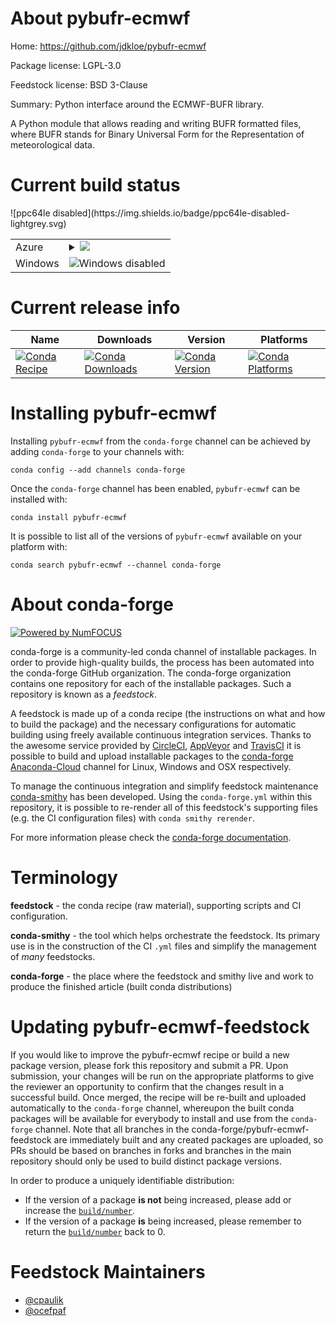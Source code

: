 About pybufr-ecmwf
==================

Home: https://github.com/jdkloe/pybufr-ecmwf

Package license: LGPL-3.0

Feedstock license: BSD 3-Clause

Summary: Python interface around the ECMWF-BUFR library.

A Python module that allows reading and writing BUFR formatted files, where
BUFR stands for Binary Universal Form for the Representation of
meteorological data.


Current build status
====================


<table>
    
  <tr>
    <td>Azure</td>
    <td>
      <details>
        <summary>
          <a href="https://dev.azure.com/conda-forge/feedstock-builds/_build/latest?definitionId=3208&branchName=master">
            <img src="https://dev.azure.com/conda-forge/feedstock-builds/_apis/build/status/pybufr-ecmwf-feedstock?branchName=master">
          </a>
        </summary>
        <table>
          <thead><tr><th>Variant</th><th>Status</th></tr></thead>
          <tbody><tr>
              <td>linux_python2.7</td>
              <td>
                <a href="https://dev.azure.com/conda-forge/feedstock-builds/_build/latest?definitionId=3208&branchName=master">
                  <img src="https://dev.azure.com/conda-forge/feedstock-builds/_apis/build/status/pybufr-ecmwf-feedstock?branchName=master&jobName=linux&configuration=linux_python2.7" alt="variant">
                </a>
              </td>
            </tr><tr>
              <td>linux_python3.6</td>
              <td>
                <a href="https://dev.azure.com/conda-forge/feedstock-builds/_build/latest?definitionId=3208&branchName=master">
                  <img src="https://dev.azure.com/conda-forge/feedstock-builds/_apis/build/status/pybufr-ecmwf-feedstock?branchName=master&jobName=linux&configuration=linux_python3.6" alt="variant">
                </a>
              </td>
            </tr><tr>
              <td>linux_python3.7</td>
              <td>
                <a href="https://dev.azure.com/conda-forge/feedstock-builds/_build/latest?definitionId=3208&branchName=master">
                  <img src="https://dev.azure.com/conda-forge/feedstock-builds/_apis/build/status/pybufr-ecmwf-feedstock?branchName=master&jobName=linux&configuration=linux_python3.7" alt="variant">
                </a>
              </td>
            </tr><tr>
              <td>osx_python2.7</td>
              <td>
                <a href="https://dev.azure.com/conda-forge/feedstock-builds/_build/latest?definitionId=3208&branchName=master">
                  <img src="https://dev.azure.com/conda-forge/feedstock-builds/_apis/build/status/pybufr-ecmwf-feedstock?branchName=master&jobName=osx&configuration=osx_python2.7" alt="variant">
                </a>
              </td>
            </tr><tr>
              <td>osx_python3.6</td>
              <td>
                <a href="https://dev.azure.com/conda-forge/feedstock-builds/_build/latest?definitionId=3208&branchName=master">
                  <img src="https://dev.azure.com/conda-forge/feedstock-builds/_apis/build/status/pybufr-ecmwf-feedstock?branchName=master&jobName=osx&configuration=osx_python3.6" alt="variant">
                </a>
              </td>
            </tr><tr>
              <td>osx_python3.7</td>
              <td>
                <a href="https://dev.azure.com/conda-forge/feedstock-builds/_build/latest?definitionId=3208&branchName=master">
                  <img src="https://dev.azure.com/conda-forge/feedstock-builds/_apis/build/status/pybufr-ecmwf-feedstock?branchName=master&jobName=osx&configuration=osx_python3.7" alt="variant">
                </a>
              </td>
            </tr>
          </tbody>
        </table>
      </details>
    </td>
  </tr>
  <tr>
    <td>Windows</td>
    <td>
      <img src="https://img.shields.io/badge/Windows-disabled-lightgrey.svg" alt="Windows disabled">
    </td>
  </tr>
![ppc64le disabled](https://img.shields.io/badge/ppc64le-disabled-lightgrey.svg)
</table>

Current release info
====================

| Name | Downloads | Version | Platforms |
| --- | --- | --- | --- |
| [![Conda Recipe](https://img.shields.io/badge/recipe-pybufr--ecmwf-green.svg)](https://anaconda.org/conda-forge/pybufr-ecmwf) | [![Conda Downloads](https://img.shields.io/conda/dn/conda-forge/pybufr-ecmwf.svg)](https://anaconda.org/conda-forge/pybufr-ecmwf) | [![Conda Version](https://img.shields.io/conda/vn/conda-forge/pybufr-ecmwf.svg)](https://anaconda.org/conda-forge/pybufr-ecmwf) | [![Conda Platforms](https://img.shields.io/conda/pn/conda-forge/pybufr-ecmwf.svg)](https://anaconda.org/conda-forge/pybufr-ecmwf) |

Installing pybufr-ecmwf
=======================

Installing `pybufr-ecmwf` from the `conda-forge` channel can be achieved by adding `conda-forge` to your channels with:

```
conda config --add channels conda-forge
```

Once the `conda-forge` channel has been enabled, `pybufr-ecmwf` can be installed with:

```
conda install pybufr-ecmwf
```

It is possible to list all of the versions of `pybufr-ecmwf` available on your platform with:

```
conda search pybufr-ecmwf --channel conda-forge
```


About conda-forge
=================

[![Powered by NumFOCUS](https://img.shields.io/badge/powered%20by-NumFOCUS-orange.svg?style=flat&colorA=E1523D&colorB=007D8A)](http://numfocus.org)

conda-forge is a community-led conda channel of installable packages.
In order to provide high-quality builds, the process has been automated into the
conda-forge GitHub organization. The conda-forge organization contains one repository
for each of the installable packages. Such a repository is known as a *feedstock*.

A feedstock is made up of a conda recipe (the instructions on what and how to build
the package) and the necessary configurations for automatic building using freely
available continuous integration services. Thanks to the awesome service provided by
[CircleCI](https://circleci.com/), [AppVeyor](https://www.appveyor.com/)
and [TravisCI](https://travis-ci.org/) it is possible to build and upload installable
packages to the [conda-forge](https://anaconda.org/conda-forge)
[Anaconda-Cloud](https://anaconda.org/) channel for Linux, Windows and OSX respectively.

To manage the continuous integration and simplify feedstock maintenance
[conda-smithy](https://github.com/conda-forge/conda-smithy) has been developed.
Using the ``conda-forge.yml`` within this repository, it is possible to re-render all of
this feedstock's supporting files (e.g. the CI configuration files) with ``conda smithy rerender``.

For more information please check the [conda-forge documentation](https://conda-forge.org/docs/).

Terminology
===========

**feedstock** - the conda recipe (raw material), supporting scripts and CI configuration.

**conda-smithy** - the tool which helps orchestrate the feedstock.
                   Its primary use is in the construction of the CI ``.yml`` files
                   and simplify the management of *many* feedstocks.

**conda-forge** - the place where the feedstock and smithy live and work to
                  produce the finished article (built conda distributions)


Updating pybufr-ecmwf-feedstock
===============================

If you would like to improve the pybufr-ecmwf recipe or build a new
package version, please fork this repository and submit a PR. Upon submission,
your changes will be run on the appropriate platforms to give the reviewer an
opportunity to confirm that the changes result in a successful build. Once
merged, the recipe will be re-built and uploaded automatically to the
`conda-forge` channel, whereupon the built conda packages will be available for
everybody to install and use from the `conda-forge` channel.
Note that all branches in the conda-forge/pybufr-ecmwf-feedstock are
immediately built and any created packages are uploaded, so PRs should be based
on branches in forks and branches in the main repository should only be used to
build distinct package versions.

In order to produce a uniquely identifiable distribution:
 * If the version of a package **is not** being increased, please add or increase
   the [``build/number``](https://conda.io/docs/user-guide/tasks/build-packages/define-metadata.html#build-number-and-string).
 * If the version of a package **is** being increased, please remember to return
   the [``build/number``](https://conda.io/docs/user-guide/tasks/build-packages/define-metadata.html#build-number-and-string)
   back to 0.

Feedstock Maintainers
=====================

* [@cpaulik](https://github.com/cpaulik/)
* [@ocefpaf](https://github.com/ocefpaf/)


